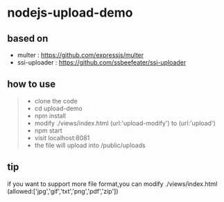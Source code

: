 # nodejs-upload-demo

## based on

- multer : https://github.com/expressjs/multer
- ssi-uploader : https://github.com/ssbeefeater/ssi-uploader

## how to use 

> - clone the code 
> - cd upload-demo
> - npm install 
> - modify ./views/index.html (url:'upload-modify') to (url:'upload')
> - npm start 
> - visit localhost:8081
> - the file will upload into /public/uploads

## tip

if you want to support more file format,you can modify ./views/index.html (allowed:\['jpg','gif','txt','png','pdf','zip'\])



